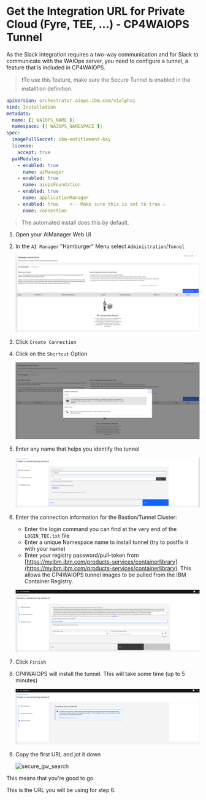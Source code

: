 # Get the Integration URL for Private Cloud (Fyre, TEE, ...) - CP4WAIOPS Tunnel


As the Slack integration requires a two-way communication and for Slack to communicate with the WAIOps server, you need to configure a tunnel, a feature that is included in CP4WAIOPS.  

> ❗To use this feature, make sure the Secure Tunnel is enabled in the installtion definition.
> 
> 
```yaml
apiVersion: orchestrator.aiops.ibm.com/v1alpha1
kind: Installation
metadata:
  name: {{ WAIOPS_NAME }}
  namespace: {{ WAIOPS_NAMESPACE }}
spec:
  imagePullSecret: ibm-entitlement-key
  license:
    accept: true
  pakModules:
    - enabled: true
      name: aiManager
    - enabled: true
      name: aiopsFoundation
    - enabled: true
      name: applicationManager
    - enabled: true    <-- Make sure this is set to true ⚠️
      name: connection
```

> The automated install does this by default.


1. Open your AIManager Web UI

1. In the `AI Manager` "Hamburger" Menu select `Administration`/`Tunnel`

   ![secure_gw_search](images/tunnel1.png)

1. Click `Create Connection`

1. Click on the `Shortcut` Option

	![secure_gw_search](images/tunnel2.png)

1. Enter any name that helps you identify the tunnel

	![secure_gw_search](images/tunnel3.png)

1. Enter the connection information for the Bastion/Tunnel Cluster:

	- Enter the login command you can find at the very end of the `LOGIN_TEC.txt` file
	- Enter a unique Namespace name to install tunnel (try to postfix it with your name)
	- Enter your registry password/pull-token from [https://myibm.ibm.com/products-services/containerlibrary](https://myibm.ibm.com/products-services/containerlibrary). This allows the CP4WAIOPS tunnel images to be pulled from the IBM Container Registry. 

	![secure_gw_search](images/tunnel4.png)

1. Click `Finish`

1. CP4WAIOPS will install the tunnel. This will take some time (up to 5 minutes)

	![secure_gw_search](images/tunnel5.png)

1. Copy the first URL and jot it down

	![secure_gw_search](images/tunnel6.png)


This means that you're good to go.

This is the URL you will be using for step 6.














